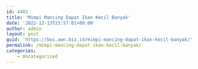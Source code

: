 ```yaml
---
id: 4402
title: 'Mimpi Mancing Dapat Ikan Kecil Banyak'
date: '2022-12-13T23:57:01+00:00'
author: admin
layout: post
guid: 'https://bos.awn.biz.id/mimpi-mancing-dapat-ikan-kecil-banyak/'
permalink: /mimpi-mancing-dapat-ikan-kecil-banyak/
categories:
    - Uncategorized
---
```


